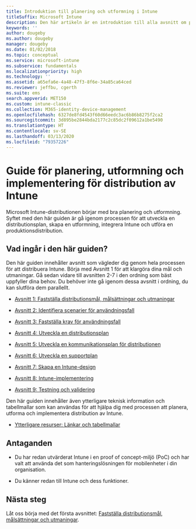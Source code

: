 ```yaml
---
title: Introduktion till planering och utformning i Intune
titleSuffix: Microsoft Intune
description: Den här artikeln är en introduktion till alla avsnitt om planering, utformning och implementering i Microsoft Intune. Verktyg som hjälper dig fastställa mål, användningsfall och krav, skapa distributions- och kommunikationsplaner, support, testning och verifieringsplaner.
keywords: ''
author: dougeby
ms.author: dougeby
manager: dougeby
ms.date: 01/02/2018
ms.topic: conceptual
ms.service: microsoft-intune
ms.subservice: fundamentals
ms.localizationpriority: high
ms.technology: ''
ms.assetid: a65efa6e-4a48-47f3-8f6e-34a85ca64ced
ms.reviewer: jeffbu, cgerth
ms.suite: ems
search.appverid: MET150
ms.custom: intune-classic
ms.collection: M365-identity-device-management
ms.openlocfilehash: 6327de8fd4543f60d66eedc3ac6b86b8275f2ca2
ms.sourcegitcommit: 3d895be2844bda2177c2c85dc2f09612a1be5490
ms.translationtype: HT
ms.contentlocale: sv-SE
ms.lasthandoff: 03/13/2020
ms.locfileid: "79357226"
---
```

# <a name="intune-deployment-planning-design-and-implementation-guide"></a>Guide för planering, utformning och implementering för distribution av Intune

Microsoft Intune-distributionen börjar med bra planering och utformning. Syftet med den här guiden är gå igenom processen för att utveckla en distributionsplan, skapa en utformning, integrera Intune och utföra en produktionsdistribution.

## <a name="whats-included-in-this-guide"></a>Vad ingår i den här guiden?

Den här guiden innehåller avsnitt som vägleder dig genom hela processen för att distribuera Intune. Börja med Avsnitt 1 för att klargöra dina mål och utmaningar. Gå sedan vidare till avsnitten 2-7 i den ordning som bäst uppfyller dina behov. Du behöver inte gå igenom dessa avsnitt i ordning, du kan slutföra dem parallellt.

- [Avsnitt 1: Fastställa distributionsmål, målsättningar och utmaningar](planning-guide-deployment-goals.md)

- [Avsnitt 2: Identifiera scenarier för användningsfall](planning-guide-scenarios.md)

- [Avsnitt 3: Fastställa krav för användningsfall](planning-guide-requirements.md)

- [Avsnitt 4: Utveckla en distributionsplan](planning-guide-rollout-plan.md)

- [Avsnitt 5: Utveckla en kommunikationsplan för distributionen](planning-guide-communication-plan.md)

- [Avsnitt 6: Utveckla en supportplan](planning-guide-support-plan.md)

- [Avsnitt 7: Skapa en Intune-design](planning-guide-design.md)

- [Avsnitt 8: Intune-implementering](planning-guide-onboarding.md)

- [Avsnitt 9: Testning och validering](planning-guide-test-validation.md)

Den här guiden innehåller även ytterligare teknisk information och tabellmallar som kan användas för att hjälpa dig med processen att planera, utforma och implementera distribution av Intune.

- [Ytterligare resurser: Länkar och tabellmallar](planning-guide-resources.md)

## <a name="assumptions"></a>Antaganden

- Du har redan utvärderat Intune i en proof of concept-miljö (PoC) och har valt att använda det som hanteringslösningen för mobilenheter i din organisation.

- Du känner redan till Intune och dess funktioner.

## <a name="next-steps"></a>Nästa steg

Låt oss börja med det första avsnittet: [Fastställa distributionsmål, målsättningar och utmaningar](planning-guide-deployment-goals.md).
